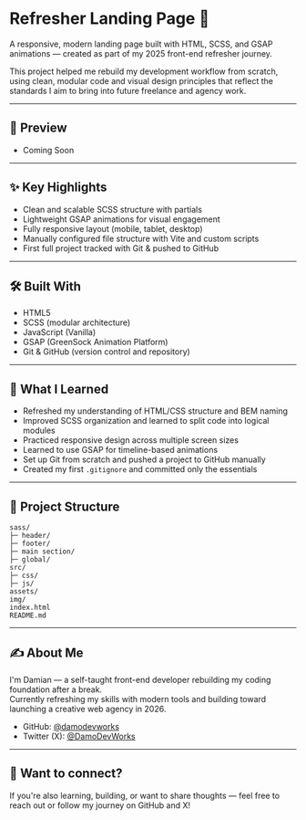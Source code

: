 # Refresher Landing Page 🚀

A responsive, modern landing page built with HTML, SCSS, and GSAP animations — created as part of my 2025 front-end refresher journey.

This project helped me rebuild my development workflow from scratch, using clean, modular code and visual design principles that reflect the standards I aim to bring into future freelance and agency work.

---

## 📸 Preview

- Coming Soon

---

## ✨ Key Highlights

- Clean and scalable SCSS structure with partials
- Lightweight GSAP animations for visual engagement
- Fully responsive layout (mobile, tablet, desktop)
- Manually configured file structure with Vite and custom scripts
- First full project tracked with Git & pushed to GitHub

---

## 🛠️ Built With

- HTML5
- SCSS (modular architecture)
- JavaScript (Vanilla)
- GSAP (GreenSock Animation Platform)
- Git & GitHub (version control and repository)

---

## 🧠 What I Learned

- Refreshed my understanding of HTML/CSS structure and BEM naming
- Improved SCSS organization and learned to split code into logical modules
- Practiced responsive design across multiple screen sizes
- Learned to use GSAP for timeline-based animations
- Set up Git from scratch and pushed a project to GitHub manually
- Created my first `.gitignore` and committed only the essentials

---

## 📁 Project Structure
```
sass/
├─ header/
├─ footer/
├─ main section/
├─ global/
src/
├─ css/
├─ js/
assets/
img/
index.html
README.md
```
---

## ✍️ About Me

I'm Damian — a self-taught front-end developer rebuilding my coding foundation after a break.  
Currently refreshing my skills with modern tools and building toward launching a creative web agency in 2026.


- GitHub: [@damodevworks](https://github.com/damodevworks)
- Twitter (X): [@DamoDevWorks](https://x.com/DamoDevWorks) 

---

## 🤝 Want to connect?

If you're also learning, building, or want to share thoughts — feel free to reach out or follow my journey on GitHub and X!